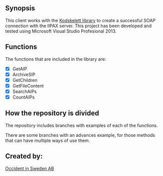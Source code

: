 ## Synopsis

This client works with the [Kodskelett library](https://repository.occident.se/index.php/s/1CF4VrHz3sQPoMY) to create a successful SOAP connection with the IIPAX server. This project has been developed and tested using Microsoft Visual Studio Profesional 2013.

## Functions

The functions that are included in the library are:

- [X] GetAIP
- [X] ArchiveSIP
- [X] GetChildren
- [X] GetFileContent
- [X] SearchAIPs
- [X] CountAIPs

## How the repository is divided

The repository includes branches with examples of each of the functions.

There are some branches with an advances example, for those methods that can have multiple ways of use them.


## Created by:

[Occident in Sweden AB](http://www.occident.se/)
